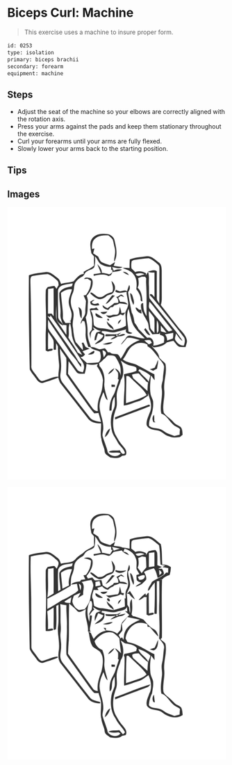# Biceps Curl: Machine

> This exercise uses a machine to insure proper form.

``` 
id: 0253 
type: isolation 
primary: biceps brachii 
secondary: forearm 
equipment: machine 
``` 


## Steps


 - Adjust the seat of the machine so your elbows are correctly aligned with the rotation axis.
 - Press your arms against the pads and keep them stationary throughout the exercise.
 - Curl your forearms until your arms are fully flexed.
 - Slowly lower your arms back to the starting position.

## Tips



## Images

![](./../svg/0253-relaxation.svg "")

![](./../svg/0253-tension.svg "")

